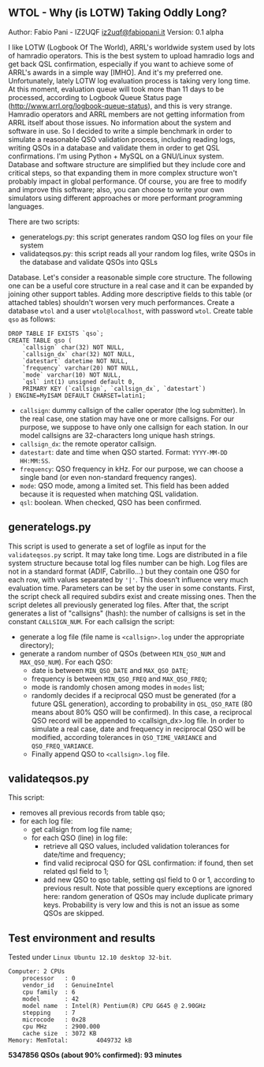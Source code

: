 WTOL - Why (is LOTW) Taking Oddly Long?
---------------------------------------
Author: Fabio Pani - IZ2UQF <iz2uqf@fabiopani.it>
Version: 0.1 alpha

I like LOTW (Logbook Of The World), ARRL's worldwide system used by lots of hamradio operators.
This is the best system to upload hamradio logs and get back QSL confirmation, especially if
you want to achieve some of ARRL's awards in a simple way [IMHO]. And it's my preferred one.
Unfortunately, lately LOTW log evaluation process is taking very long time. At this moment,
evaluation queue will took more than 11 days to be processed, according to Logbook Queue Status
page (http://www.arrl.org/logbook-queue-status), and this is very strange.
Hamradio operators and ARRL members are not getting information from ARRL itself about those
issues. No information about the system and software in use.
So I decided to write a simple benchmark in order to simulate a reasonable QSO validation process,
including reading logs, writing QSOs in a database and validate them in order to get QSL
confirmations. I'm using Python + MySQL on a GNU/Linux system.
Database and software structure are simplified but they include core and critical steps, so that
expanding them in more complex structure won't probably impact in global performance.
Of course, you are free to modify and improve this software; also, you can choose to write your
own simulators using different approaches or more performant programming languages.

There are two scripts:
- generatelogs.py: this script generates random QSO log files on your file system
- validateqsos.py: this script reads all your random log files, write QSOs in the database and
validate QSOs into QSLs

Database.
Let's consider a reasonable simple core structure. The following one can be a useful core
structure in a real case and it can be expanded by joining other support tables.
Adding more descriptive fields to this table (or attached tables) shouldn't worsen very much
performances.
Create a database `wtol` and a user `wtol@localhost`, with password `wtol`.
Create table `qso` as follows:

```mysql
DROP TABLE IF EXISTS `qso`;
CREATE TABLE qso (
    `callsign` char(32) NOT NULL,
    `callsign_dx` char(32) NOT NULL,
    `datestart` datetime NOT NULL,
    `frequency` varchar(20) NOT NULL,
    `mode` varchar(10) NOT NULL,
    `qsl` int(1) unsigned default 0,
    PRIMARY KEY (`callsign`, `callsign_dx`, `datestart`)
) ENGINE=MyISAM DEFAULT CHARSET=latin1;
```

- `callsign`: dummy callsign of the caller operator (the log submitter).
  In the real case, one station may have one or more callsigns. For our purpose, we suppose to have
  only one callsign for each station. In our model callsigns are 32-characters long unique hash strings.
- `callsign_dx`: the remote operator callsign.
- `datestart`: date and time when QSO started. Format: `YYYY-MM-DD HH:MM:SS`.
- `frequency`: QSO frequency in kHz. For our purpose, we can choose a single band (or even non-standard frequency ranges).
- `mode`: QSO mode, among a limited set. This field has been added because it is requested when matching QSL validation.
- `qsl`: boolean. When checked, QSO has been confirmed.

generatelogs.py
---------------
This script is used to generate a set of logfile as input for the `validateqsos.py` script. It may take long time.
Logs are distributed in a file system structure because total log files number can be high.
Log files are not in a standard format (ADIF, Cabrillo...) but they contain one QSO for each row,
with values separated by `'|'`. This doesn't influence very much evaluation time.
Parameters can be set by the user in some constants.
First, the script check all required subdirs exist and create missing ones.
Then the script deletes all previously generated log files.
After that, the script generates a list of "callsigns" (hash): the number of callsigns is set in the
constant `CALLSIGN_NUM`.
For each callsign the script:
- generate a log file (file name is `<callsign>.log` under the appropriate directory);
- generate a random number of QSOs (between `MIN_QSO_NUM` and `MAX_QSO_NUM`). For each QSO:
  - date is between `MIN_QSO_DATE` and `MAX_QSO_DATE`;
  - frequency is between `MIN_QSO_FREQ` and `MAX_QSO_FREQ`;
  - mode is randomly chosen among modes in `modes` list;
  - randomly decides if a reciprocal QSO must be generated (for a future QSL generation), according to
    probability in `QSL_QSO_RATE` (80 means about 80% QSO will be confirmed). In this case, a reciprocal
    QSO record will be appended to <callsign_dx>.log file. In order to simulate a real case, date and
    frequency in reciprocal QSO will be modified, according tolerances in `QSO_TIME_VARIANCE` and
    `QSO_FREQ_VARIANCE`.
  - Finally append QSO to `<callsign>.log` file.

validateqsos.py
---------------
This script:
- removes all previous records from table qso;
- for each log file:
  - get callsign from log file name;
  - for each QSO (line) in log file:
    - retrieve all QSO values, included validation tolerances for date/time and frequency;
    - find valid reciprocal QSO for QSL confirmation: if found, then set related qsl field to 1;
    - add new QSO to qso table, setting qsl field to 0 or 1, according to previous result. Note
      that possible query exceptions are ignored here: random generation of QSOs may include
      duplicate primary keys. Probability is very low and this is not an issue as some QSOs are skipped.

Test environment and results
----------------------------
Tested under `Linux Ubuntu 12.10 desktop 32-bit`.
```
Computer: 2 CPUs
    processor   : 0
    vendor_id   : GenuineIntel
    cpu family  : 6
    model       : 42
    model name  : Intel(R) Pentium(R) CPU G645 @ 2.90GHz
    stepping    : 7
    microcode   : 0x28
    cpu MHz     : 2900.000
    cache size  : 3072 KB
Memory: MemTotal:        4049732 kB
```

**5347856 QSOs (about 90% confirmed): 93 minutes**
